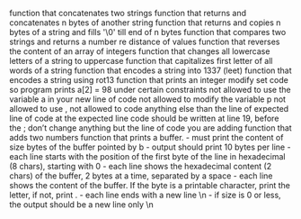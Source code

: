 function that concatenates two strings
function that returns and concatenates n bytes of another string
function that returns and copies n bytes of a string and fills '\0' till end of n bytes
function that compares two strings and returns a number re distance of values
function that reverses the content of an array of integers
function that changes all lowercase letters of a string to uppercase
function that capitalizes first letter of all words of a string
function that encodes a string into 1337 (leet)
function that encodes a string using rot13
function that prints an integer
modify set code so program prints a[2] = 98 under certain constraints
not allowed to use the variable a in your new line of code
not allowed to modify the variable p
not allowed to use ,
not allowed to code anything else than the line of expected line of code at the expected line
code should be written at line 19, before the ;
don’t change anything but the line of code you are adding
function that adds two numbers
function that prints a buffer. - must print the content of size bytes of the buffer pointed by b - output should print 10 bytes per line - each line starts with the position of the first byte of the line in hexadecimal (8 chars), starting with 0 - each line shows the hexadecimal content (2 chars) of the buffer, 2 bytes at a time, separated by a space - each line shows the content of the buffer. If the byte is a printable character, print the letter, if not, print . - each line ends with a new line \n - if size is 0 or less, the output should be a new line only \n

